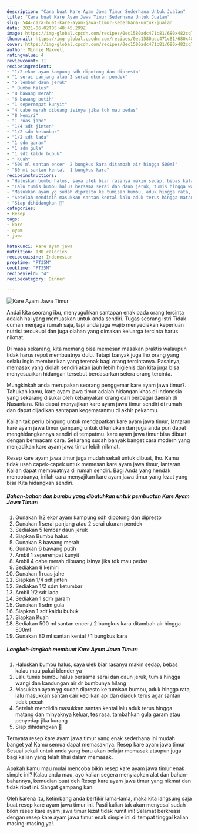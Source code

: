 ```yaml
---
description: "Cara buat Kare Ayam Jawa Timur Sederhana Untuk Jualan"
title: "Cara buat Kare Ayam Jawa Timur Sederhana Untuk Jualan"
slug: 544-cara-buat-kare-ayam-jawa-timur-sederhana-untuk-jualan
date: 2021-06-02T05:48:45.299Z
image: https://img-global.cpcdn.com/recipes/0ec1580adc471c81/680x482cq70/kare-ayam-jawa-timur-foto-resep-utama.jpg
thumbnail: https://img-global.cpcdn.com/recipes/0ec1580adc471c81/680x482cq70/kare-ayam-jawa-timur-foto-resep-utama.jpg
cover: https://img-global.cpcdn.com/recipes/0ec1580adc471c81/680x482cq70/kare-ayam-jawa-timur-foto-resep-utama.jpg
author: Minnie Maxwell
ratingvalue: 4
reviewcount: 11
recipeingredient:
- "1/2 ekor ayam kampung sdh dipotong dan dipresto"
- "1 serai panjang atau 2 serai ukuran pendek"
- "5 lembar daun jeruk"
- " Bumbu halus"
- "8 bawang merah"
- "6 bawang putih"
- "1 seperempat kunyit"
- "4 cabe merah dibuang isinya jika tdk mau pedas"
- "8 kemiri"
- "1 ruas jahe"
- "1/4 sdt jinten"
- "1/2 sdm ketumbar"
- "1/2 sdt lada"
- "1 sdm garam"
- "1 sdm gula"
- "1 sdt kaldu bubuk"
- " Kuah"
- "500 ml santan encer  2 bungkus kara ditambah air hingga 500ml"
- "80 ml santan kental  1 bungkus kara"
recipeinstructions:
- "Haluskan bumbu halus, saya ulek biar rasanya makin sedap, bebas kalau mau pakai blender ya"
- "Lalu tumis bumbu halus bersama serai dan daun jeruk, tumis hingga wangi dan kandungan air dr bumbunya hilang"
- "Masukkan ayam yg sudah dipresto ke tumisan bumbu, aduk hingga rata, lalu masukkan santan cair kecilkan api dan diaduk terus agar santan tidak pecah"
- "Setelah mendidih masukkan santan kental lalu aduk terus hingga matang dan minyaknya keluar, tes rasa, tambahkan gula garam atau penyedap jika kurang"
- "Siap dihidangkan 🙂"
categories:
- Resep
tags:
- kare
- ayam
- jawa

katakunci: kare ayam jawa 
nutrition: 130 calories
recipecuisine: Indonesian
preptime: "PT35M"
cooktime: "PT35M"
recipeyield: "4"
recipecategory: Dinner

---
```



![Kare Ayam Jawa Timur](https://img-global.cpcdn.com/recipes/0ec1580adc471c81/680x482cq70/kare-ayam-jawa-timur-foto-resep-utama.jpg)

Andai kita seorang ibu, menyuguhkan santapan enak pada orang tercinta adalah hal yang memuaskan untuk anda sendiri. Tugas seorang istri Tidak cuman menjaga rumah saja, tapi anda juga wajib menyediakan keperluan nutrisi tercukupi dan juga olahan yang dimakan keluarga tercinta harus nikmat.

Di masa  sekarang, kita memang bisa memesan masakan praktis walaupun tidak harus repot membuatnya dulu. Tetapi banyak juga lho orang yang selalu ingin memberikan yang terenak bagi orang tercintanya. Pasalnya, memasak yang diolah sendiri akan jauh lebih higienis dan kita juga bisa menyesuaikan hidangan tersebut berdasarkan selera orang tercinta. 



Mungkinkah anda merupakan seorang penggemar kare ayam jawa timur?. Tahukah kamu, kare ayam jawa timur adalah hidangan khas di Indonesia yang sekarang disukai oleh kebanyakan orang dari berbagai daerah di Nusantara. Kita dapat menyajikan kare ayam jawa timur sendiri di rumah dan dapat dijadikan santapan kegemaranmu di akhir pekanmu.

Kalian tak perlu bingung untuk mendapatkan kare ayam jawa timur, lantaran kare ayam jawa timur gampang untuk ditemukan dan juga anda pun dapat menghidangkannya sendiri di tempatmu. kare ayam jawa timur bisa dibuat dengan bermacam cara. Sekarang sudah banyak banget cara modern yang menjadikan kare ayam jawa timur lebih nikmat.

Resep kare ayam jawa timur juga mudah sekali untuk dibuat, lho. Kamu tidak usah capek-capek untuk memesan kare ayam jawa timur, lantaran Kalian dapat membuatnya di rumah sendiri. Bagi Anda yang hendak mencobanya, inilah cara menyajikan kare ayam jawa timur yang lezat yang bisa Kita hidangkan sendiri.

<!--inarticleads1-->

##### Bahan-bahan dan bumbu yang dibutuhkan untuk pembuatan Kare Ayam Jawa Timur:

1. Gunakan 1/2 ekor ayam kampung sdh dipotong dan dipresto
1. Gunakan 1 serai panjang atau 2 serai ukuran pendek
1. Sediakan 5 lembar daun jeruk
1. Siapkan  Bumbu halus
1. Gunakan 8 bawang merah
1. Gunakan 6 bawang putih
1. Ambil 1 seperempat kunyit
1. Ambil 4 cabe merah dibuang isinya jika tdk mau pedas
1. Sediakan 8 kemiri
1. Gunakan 1 ruas jahe
1. Siapkan 1/4 sdt jinten
1. Sediakan 1/2 sdm ketumbar
1. Ambil 1/2 sdt lada
1. Sediakan 1 sdm garam
1. Gunakan 1 sdm gula
1. Siapkan 1 sdt kaldu bubuk
1. Siapkan  Kuah
1. Sediakan 500 ml santan encer / 2 bungkus kara ditambah air hingga 500ml
1. Gunakan 80 ml santan kental / 1 bungkus kara




<!--inarticleads2-->

##### Langkah-langkah membuat Kare Ayam Jawa Timur:

1. Haluskan bumbu halus, saya ulek biar rasanya makin sedap, bebas kalau mau pakai blender ya
1. Lalu tumis bumbu halus bersama serai dan daun jeruk, tumis hingga wangi dan kandungan air dr bumbunya hilang
1. Masukkan ayam yg sudah dipresto ke tumisan bumbu, aduk hingga rata, lalu masukkan santan cair kecilkan api dan diaduk terus agar santan tidak pecah
1. Setelah mendidih masukkan santan kental lalu aduk terus hingga matang dan minyaknya keluar, tes rasa, tambahkan gula garam atau penyedap jika kurang
1. Siap dihidangkan 🙂




Ternyata resep kare ayam jawa timur yang enak sederhana ini mudah banget ya! Kamu semua dapat memasaknya. Resep kare ayam jawa timur Sesuai sekali untuk anda yang baru akan belajar memasak ataupun juga bagi kalian yang telah lihai dalam memasak.

Apakah kamu mau mulai mencoba bikin resep kare ayam jawa timur enak simple ini? Kalau anda mau, ayo kalian segera menyiapkan alat dan bahan-bahannya, kemudian buat deh Resep kare ayam jawa timur yang nikmat dan tidak ribet ini. Sangat gampang kan. 

Oleh karena itu, ketimbang anda berfikir lama-lama, maka kita langsung saja buat resep kare ayam jawa timur ini. Pasti kalian tak akan menyesal sudah bikin resep kare ayam jawa timur lezat tidak rumit ini! Selamat berkreasi dengan resep kare ayam jawa timur enak simple ini di tempat tinggal kalian masing-masing,ya!.

